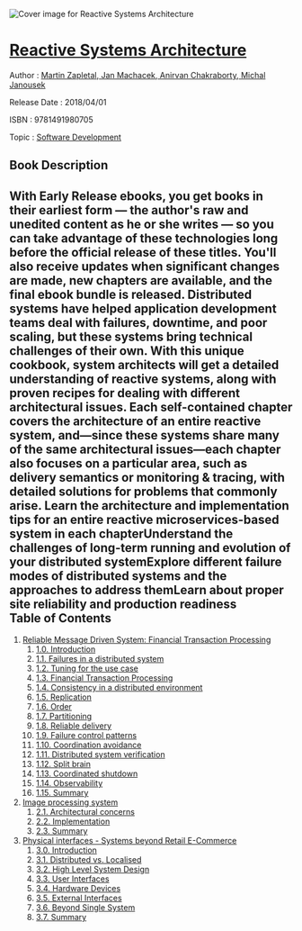 ![Cover image for Reactive Systems Architecture](https://imgdetail.ebookreading.net/cover/cover/software_development/EB9781491980705.jpg)

[Reactive Systems Architecture](https://ebookreading.net/view/book/Reactive+Systems+Architecture-EB9781491980705_1.html "Reactive Systems Architecture")
====================================================================================================================

Author : [Martin Zapletal](https://ebookreading.net/search/author/Martin+Zapletal),[ Jan Machacek](https://ebookreading.net/search/author/+Jan+Machacek),[ Anirvan Chakraborty](https://ebookreading.net/search/author/+Anirvan+Chakraborty),[ Michal Janousek](https://ebookreading.net/search/author/+Michal+Janousek)

Release Date : 2018/04/01

ISBN : 9781491980705

Topic : [Software Development](https://ebookreading.net/search/category/software-development)

Book Description
-----------------

With Early Release ebooks, you get books in their earliest form — the author's raw and unedited content as he or she writes — so you can take advantage of these technologies long before the official release of these titles. You'll also receive updates when significant changes are made, new chapters are available, and the final ebook bundle is released.
Distributed systems have helped application development teams deal with failures, downtime, and poor scaling, but these systems bring technical challenges of their own. With this unique cookbook, system architects will get a detailed understanding of reactive systems, along with proven recipes for dealing with different architectural issues.
Each self-contained chapter covers the architecture of an entire reactive system, and—since these systems share many of the same architectural issues—each chapter also focuses on a particular area, such as delivery semantics or monitoring &amp; tracing, with detailed solutions for problems that commonly arise.
Learn the architecture and implementation tips for an entire reactive microservices-based system in each chapterUnderstand the challenges of long-term running and evolution of your distributed systemExplore different failure modes of distributed systems and the approaches to address themLearn about proper site reliability and production readiness              
Table of Contents
-----------------

1. [Reliable Message Driven System: Financial Transaction Processing](https://ebookreading.net/view/book/Reactive+Systems+Architecture-EB9781491980705_4.html#unique_chapter_id)
    1. [1.0. Introduction](https://ebookreading.net/view/book/Reactive+Systems+Architecture-EB9781491980705_4.html#idm139909967422096)
    1. [1.1. Failures in a distributed system](https://ebookreading.net/view/book/Reactive+Systems+Architecture-EB9781491980705_4.html#idm139909968045744)
    1. [1.2. Tuning for the use case](https://ebookreading.net/view/book/Reactive+Systems+Architecture-EB9781491980705_4.html#idm139909968045088)
    1. [1.3. Financial Transaction Processing](https://ebookreading.net/view/book/Reactive+Systems+Architecture-EB9781491980705_4.html#idm139909967651712)
    1. [1.4. Consistency in a distributed environment](https://ebookreading.net/view/book/Reactive+Systems+Architecture-EB9781491980705_4.html#idm139909967573264)
    1. [1.5. Replication](https://ebookreading.net/view/book/Reactive+Systems+Architecture-EB9781491980705_4.html#idm139909967545552)
    1. [1.6. Order](https://ebookreading.net/view/book/Reactive+Systems+Architecture-EB9781491980705_4.html#idm139909967544928)
    1. [1.7. Partitioning](https://ebookreading.net/view/book/Reactive+Systems+Architecture-EB9781491980705_4.html#idm139909966072784)
    1. [1.8. Reliable delivery](https://ebookreading.net/view/book/Reactive+Systems+Architecture-EB9781491980705_4.html#idm139909965031936)
    1. [1.9. Failure control patterns](https://ebookreading.net/view/book/Reactive+Systems+Architecture-EB9781491980705_4.html#idm139909964350400)
    1. [1.10. Coordination avoidance](https://ebookreading.net/view/book/Reactive+Systems+Architecture-EB9781491980705_4.html#idm139909964349808)
    1. [1.11. Distributed system verification](https://ebookreading.net/view/book/Reactive+Systems+Architecture-EB9781491980705_4.html#idm139909963889904)
    1. [1.12. Split brain](https://ebookreading.net/view/book/Reactive+Systems+Architecture-EB9781491980705_4.html#idm139909963878384)
    1. [1.13. Coordinated shutdown](https://ebookreading.net/view/book/Reactive+Systems+Architecture-EB9781491980705_4.html#idm139909963866304)
    1. [1.14. Observability](https://ebookreading.net/view/book/Reactive+Systems+Architecture-EB9781491980705_4.html#idm139909963689664)
    1. [1.15. Summary](https://ebookreading.net/view/book/Reactive+Systems+Architecture-EB9781491980705_4.html#idm139909962868896)
1. [Image processing system](https://ebookreading.net/view/book/Reactive+Systems+Architecture-EB9781491980705_5.html#ips)
    1. [2.1. Architectural concerns](https://ebookreading.net/view/book/Reactive+Systems+Architecture-EB9781491980705_5.html#idm139909962850320)
    1. [2.2. Implementation](https://ebookreading.net/view/book/Reactive+Systems+Architecture-EB9781491980705_5.html#idm139909962849408)
    1. [2.3. Summary](https://ebookreading.net/view/book/Reactive+Systems+Architecture-EB9781491980705_5.html#idm139909958235072)
1. [Physical interfaces - Systems beyond Retail E-Commerce](https://ebookreading.net/view/book/Reactive+Systems+Architecture-EB9781491980705_6.html#unique_chapter_id)
    1. [3.0. Introduction](https://ebookreading.net/view/book/Reactive+Systems+Architecture-EB9781491980705_6.html#idm139909958345104)
    1. [3.1. Distributed vs. Localised](https://ebookreading.net/view/book/Reactive+Systems+Architecture-EB9781491980705_6.html#idm139909958294880)
    1. [3.2. High Level System Design](https://ebookreading.net/view/book/Reactive+Systems+Architecture-EB9781491980705_6.html#idm139909958294256)
    1. [3.3. User Interfaces](https://ebookreading.net/view/book/Reactive+Systems+Architecture-EB9781491980705_6.html#idm139909958066336)
    1. [3.4. Hardware Devices](https://ebookreading.net/view/book/Reactive+Systems+Architecture-EB9781491980705_6.html#idm139909958049904)
    1. [3.5. External Interfaces](https://ebookreading.net/view/book/Reactive+Systems+Architecture-EB9781491980705_6.html#idm139909957908496)
    1. [3.6. Beyond Single System](https://ebookreading.net/view/book/Reactive+Systems+Architecture-EB9781491980705_6.html#idm139909957810464)
    1. [3.7. Summary](https://ebookreading.net/view/book/Reactive+Systems+Architecture-EB9781491980705_6.html#idm139909957717200)
